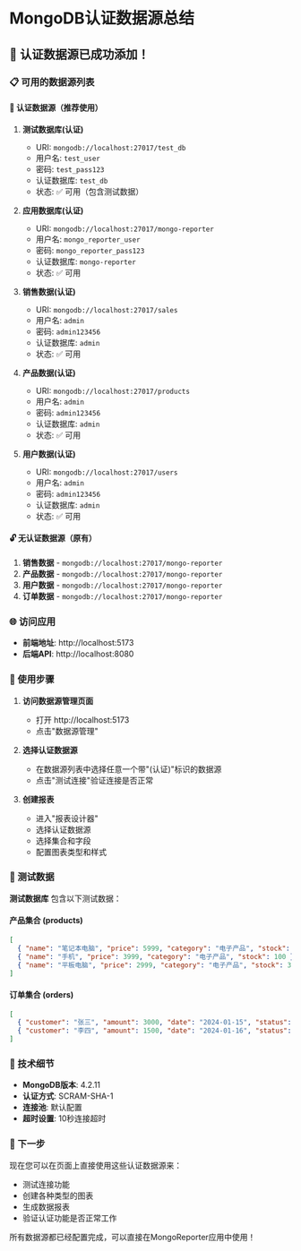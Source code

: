 # MongoDB认证数据源总结

## 🎉 认证数据源已成功添加！

### 📋 可用的数据源列表

#### 🔐 认证数据源（推荐使用）

1. **测试数据库(认证)**
   - URI: `mongodb://localhost:27017/test_db`
   - 用户名: `test_user`
   - 密码: `test_pass123`
   - 认证数据库: `test_db`
   - 状态: ✅ 可用（包含测试数据）

2. **应用数据库(认证)**
   - URI: `mongodb://localhost:27017/mongo-reporter`
   - 用户名: `mongo_reporter_user`
   - 密码: `mongo_reporter_pass123`
   - 认证数据库: `mongo-reporter`
   - 状态: ✅ 可用

3. **销售数据(认证)**
   - URI: `mongodb://localhost:27017/sales`
   - 用户名: `admin`
   - 密码: `admin123456`
   - 认证数据库: `admin`
   - 状态: ✅ 可用

4. **产品数据(认证)**
   - URI: `mongodb://localhost:27017/products`
   - 用户名: `admin`
   - 密码: `admin123456`
   - 认证数据库: `admin`
   - 状态: ✅ 可用

5. **用户数据(认证)**
   - URI: `mongodb://localhost:27017/users`
   - 用户名: `admin`
   - 密码: `admin123456`
   - 认证数据库: `admin`
   - 状态: ✅ 可用

#### 🔓 无认证数据源（原有）

1. **销售数据** - `mongodb://localhost:27017/mongo-reporter`
2. **产品数据** - `mongodb://localhost:27017/mongo-reporter`
3. **用户数据** - `mongodb://localhost:27017/mongo-reporter`
4. **订单数据** - `mongodb://localhost:27017/mongo-reporter`

### 🌐 访问应用

- **前端地址**: http://localhost:5173
- **后端API**: http://localhost:8080

### 📝 使用步骤

1. **访问数据源管理页面**
   - 打开 http://localhost:5173
   - 点击"数据源管理"

2. **选择认证数据源**
   - 在数据源列表中选择任意一个带"(认证)"标识的数据源
   - 点击"测试连接"验证连接是否正常

3. **创建报表**
   - 进入"报表设计器"
   - 选择认证数据源
   - 选择集合和字段
   - 配置图表类型和样式

### 🧪 测试数据

**测试数据库** 包含以下测试数据：

#### 产品集合 (products)
```json
[
  { "name": "笔记本电脑", "price": 5999, "category": "电子产品", "stock": 50 },
  { "name": "手机", "price": 3999, "category": "电子产品", "stock": 100 },
  { "name": "平板电脑", "price": 2999, "category": "电子产品", "stock": 30 }
]
```

#### 订单集合 (orders)
```json
[
  { "customer": "张三", "amount": 3000, "date": "2024-01-15", "status": "已完成" },
  { "customer": "李四", "amount": 1500, "date": "2024-01-16", "status": "处理中" }
]
```

### 🔧 技术细节

- **MongoDB版本**: 4.2.11
- **认证方式**: SCRAM-SHA-1
- **连接池**: 默认配置
- **超时设置**: 10秒连接超时

### 🚀 下一步

现在您可以在页面上直接使用这些认证数据源来：
- 测试连接功能
- 创建各种类型的图表
- 生成数据报表
- 验证认证功能是否正常工作

所有数据源都已经配置完成，可以直接在MongoReporter应用中使用！ 